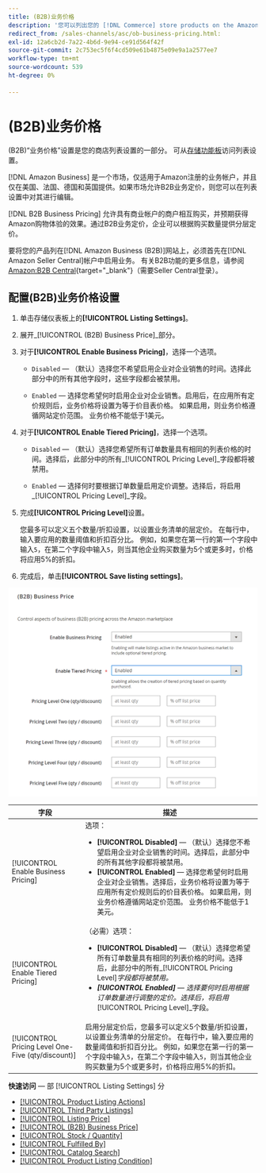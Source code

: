 ```yaml
---
title: (B2B)业务价格
description: '您可以列出您的 [!DNL Commerce] store products on the Amazon Business (B2B) site by enabling business in your Amazon [!DNL Seller Central] 帐户。'
redirect_from: /sales-channels/asc/ob-business-pricing.html: 
exl-id: 12a6cb2d-7a22-4b6d-9e94-ce91d564f42f
source-git-commit: 2c753ec5f6f4cd509e61b4875e09e9a1a2577ee7
workflow-type: tm+mt
source-wordcount: 539
ht-degree: 0%

---
```


# (B2B)业务价格

(B2B)“业务价格”设置是您的商店列表设置的一部分。 可从[存储功能板](./amazon-store-dashboard.md)访问列表设置。

[!DNL Amazon Business] 是一个市场，仅适用于Amazon注册的业务帐户，并且仅在美国、法国、德国和英国提供。如果市场允许B2B业务定价，则您可以在列表设置中对其进行编辑。

[!DNL B2B Business Pricing] 允许具有商业帐户的商户相互购买，并预期获得Amazon购物体验的效果。通过B2B业务定价，企业可以根据购买数量提供分层定价。

要将您的产品列在[!DNL Amazon Business (B2B)]网站上，必须首先在[!DNL Amazon Seller Central]帐户中启用业务。 有关B2B功能的更多信息，请参阅[Amazon:B2B Central](https://sellercentral.amazon.com/gp/help/G202161480/){target=&quot;_blank&quot;}（需要Seller Central登录）。

## 配置(B2B)业务价格设置

1. 单击存储仪表板上的&#x200B;**[!UICONTROL Listing Settings]**。

1. 展开&#x200B;_[!UICONTROL (B2B) Business Price]_部分。

1. 对于&#x200B;**[!UICONTROL Enable Business Pricing]**，选择一个选项。

   - `Disabled`  — （默认）选择您不希望启用企业对企业销售的时间。选择此部分中的所有其他字段时，这些字段都会被禁用。

   - `Enabled`  — 选择您希望何时启用企业对企业销售。启用后，在应用所有定价规则后，业务价格将设置为等于价目表价格。 如果启用，则业务价格遵循网站定价范围。 业务价格不能低于1美元。

1. 对于&#x200B;**[!UICONTROL Enable Tiered Pricing]**，选择一个选项。

   - `Disabled`  — （默认）选择您希望所有订单数量具有相同的列表价格的时间。选择后，此部分中的所有&#x200B;_[!UICONTROL Pricing Level]_字段都将被禁用。

   - `Enabled`  — 选择何时要根据订单数量启用定价调整。选择后，将启用&#x200B;_[!UICONTROL Pricing Level]_字段。

1. 完成&#x200B;**[!UICONTROL Pricing Level]**&#x200B;设置。

   您最多可以定义五个数量/折扣设置，以设置业务清单的层定价。 在每行中，输入要应用的数量阈值和折扣百分比。 例如，如果您在第一行的第一个字段中输入`5`，在第二个字段中输入`5`，则当其他企业购买数量为5个或更多时，价格将应用5%的折扣。

1. 完成后，单击&#x200B;**[!UICONTROL Save listing settings]**。

![Amazon业务定价(B2B)](assets/amazon-business-pricing.png)

| 字段 | 描述 |
|--- |--- |
| [!UICONTROL Enable Business Pricing] | 选项： <ul><li>**[!UICONTROL Disabled]**  — （默认）选择您不希望启用企业对企业销售的时间。选择后，此部分中的所有其他字段都将被禁用。</li><li>**[!UICONTROL Enabled]**  — 选择您希望何时启用企业对企业销售。选择后，业务价格将设置为等于应用所有定价规则后的价目表价格。 如果启用，则业务价格遵循网站定价范围。 业务价格不能低于1美元。</li></ul> |
| [!UICONTROL Enable Tiered Pricing] | （必需）选项： <ul><li>**[!UICONTROL Disabled]**  — （默认）选择您希望所有订单数量具有相同的列表价格的时间。选择后，此部分中的所有&#x200B;_[!UICONTROL Pricing Level]_字段都将被禁用。</li><li>**[!UICONTROL Enabled]**  — 选择要何时启用根据订单数量进行调整的定价。选择后，将启用&#x200B;_[!UICONTROL Pricing Level]_字段。</li></ul> |
| [!UICONTROL Pricing Level One-Five (qty/discount)] | 启用分层定价后，您最多可以定义5个数量/折扣设置，以设置业务清单的分层定价。 在每行中，输入要应用的数量阈值和折扣百分比。 例如，如果您在第一行的第一个字段中输入`5`，在第二个字段中输入`5`，则当其他企业购买数量为5个或更多时，价格将应用5%的折扣。 |

**快速访问**  — 部 [!UICONTROL Listing Settings] 分

- [[!UICONTROL Product Listing Actions]](./product-listing-actions.md)
- [[!UICONTROL Third Party Listings]](./third-party-listing-settings.md)
- [[!UICONTROL Listing Price]](./listing-price.md)
- [[!UICONTROL (B2B) Business Price]](./business-pricing.md)
- [[!UICONTROL Stock / Quantity]](./stock-quantity.md)
- [[!UICONTROL Fulfilled By]](./fulfilled-by.md)
- [[!UICONTROL Catalog Search]](./catalog-search.md)
- [[!UICONTROL Product Listing Condition]](./product-listing-condition.md)
